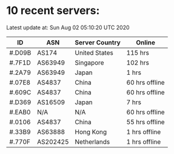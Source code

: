 # 10 recent servers:

Latest update at: Sun Aug 02 05:10:20 UTC 2020

| ID | ASN | Server Country | Online |
| -- | --- | -------------- | ------ |
| #.D09B | AS174 | United States | 115 hrs |
| #.7F1D | AS63949 | Singapore | 102 hrs |
| #.2A79 | AS63949 | Japan | 1 hrs |
| #.07E8 | AS4837 | China | 60 hrs offline |
| #.609C | AS4837 | China | 60 hrs offline |
| #.D369 | AS16509 | Japan | 7 hrs |
| #.EAB0 | N/A | N/A | 60 hrs offline |
| #.0106 | AS4837 | China | 55 hrs offline |
| #.33B9 | AS63888 | Hong Kong | 1 hrs offline |
| #.770F | AS202425 | Netherlands | 1 hrs offline |

